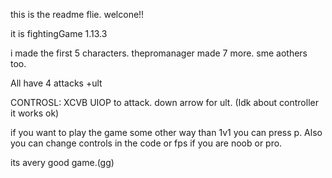 this is the readme flie.
welcone!!

it is fightingGame 1.13.3

i made the first 5 characters.
thepromanager made 7 more.
sme aothers too.

All have 4 attacks +ult

CONTROSL: XCVB UIOP to attack. down arrow for ult. (Idk about controller it works ok)

if you want to play the game some other way than 1v1 you can press p.
Also you can change controls in the code or fps if you are noob or pro.


its avery good game.(gg)
